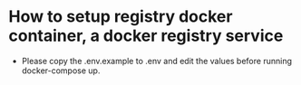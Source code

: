 # How to setup registry docker container, a docker registry service

* Please copy the .env.example to .env and edit the values before running docker-compose up.